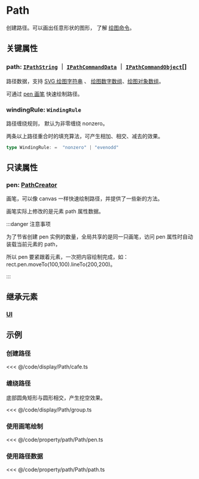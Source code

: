 <script setup>
import Case from '/component/Case.vue'
</script>

# Path

创建路径。可以画出任意形状的图形， 了解 [绘图命令](../interface/ui/PathData.md)。

<case name="Path" editor=false></case>

## 关键属性

### path: [`IPathString`](/reference/interface/ui/PathData#ipathstring) ｜ [`IPathCommandData`](/reference/interface/ui/PathData.md#ipathcommanddata) ｜ [`IPathCommandObject`](/reference/interface/ui/PathData.md#ipathcommandobject)[]

路径数据，支持 [SVG 绘图字符串](/reference/interface/ui/PathData#ipathstring) 、 [绘图数字数组](/reference/interface/ui/PathData.md#ipathcommanddata)、[绘图对象数组](/reference/interface/ui/PathData.md#ipathcommandobject)。

<!-- 支持 SVG 与 Cavnas [绘图命令](/reference/interface/ui/PathData.md)。 -->

可通过 [pen 画笔](#pen-pathcreator) 快速绘制路径。

### windingRule: `WindingRule`

路径缠绕规则， 默认为非零缠绕 nonzero。

两条以上路径重合时的填充算法，可产生相加、相交、减去的效果。

```ts
type WindingRule: =  "nonzero" | "evenodd"
```

## 只读属性

### pen: [PathCreator](/reference/path/PathCreator.md)

画笔，可以像 canvas 一样快速绘制路径，并提供了一些新的方法。

画笔实际上修改的是元素 path 属性数据。

:::danger 注意事项

为了节省创建 pen 实例的数量，全局共享的是同一只画笔，访问 pen 属性时自动装载当前元素的 path，

所以 pen 要紧跟着元素，一次把内容绘制完成，如：rect.pen.moveTo(100,100).lineTo(200,200)。

:::

<!--@include: ../path/PathDrawer.md-->

## 继承元素

### [UI](./UI.md)

<!-- ## API

### [Path](/api/classes/Path.md) -->

## 示例

<case name="Path" index=5 editor=false></case>

### 创建路径

<<< @/code/display/Path/cafe.ts

<case name="Pen" index=0 editor=false></case>

### 缠绕路径

底部圆角矩形与圆形相交，产生挖空效果。

<<< @/code/display/Path/group.ts

<case name="Rect" index=6 editor=false></case>

### 使用画笔绘制

<<< @/code/property/path/Path/pen.ts

### 使用路径数据

<<< @/code/property/path/Path/path.ts
